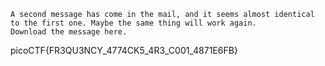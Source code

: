```
A second message has come in the mail, and it seems almost identical to the first one. Maybe the same thing will work again.
Download the message here.
```

picoCTF{FR3QU3NCY_4774CK5_4R3_C001_4871E6FB}